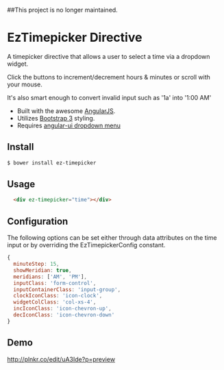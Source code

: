 ##This project is no longer maintained.


EzTimepicker Directive
========================

A timepicker directive that allows a user to select a time via a dropdown widget.

Click the buttons to increment/decrement hours & minutes or scroll with your mouse.

It's also smart enough to convert invalid input such as '1a' into '1:00 AM'

- Built with the awesome [AngularJS](http://angularjs.org/).
- Utilizes [Bootstrap 3](http://http://getbootstrap.com') styling.
- Requires [angular-ui dropdown menu](http://angular-ui.github.io/bootstrap/#/dropdownToggle')

## Install

```bash
$ bower install ez-timepicker
```

## Usage 

```html
  <div ez-timepicker="time"></div>
```

## Configuration

The following options can be set either through data attributes on the time input or by overriding the EzTimepickerConfig constant.

```js
{  
  minuteStep: 15,
  showMeridian: true,
  meridians: ['AM', 'PM'],
  inputClass: 'form-control',
  inputContainerClass: 'input-group',
  clockIconClass: 'icon-clock',
  widgetColClass: 'col-xs-4',
  incIconClass: 'icon-chevron-up',
  decIconClass: 'icon-chevron-down'
}
```

## Demo

http://plnkr.co/edit/uA3Ide?p=preview


